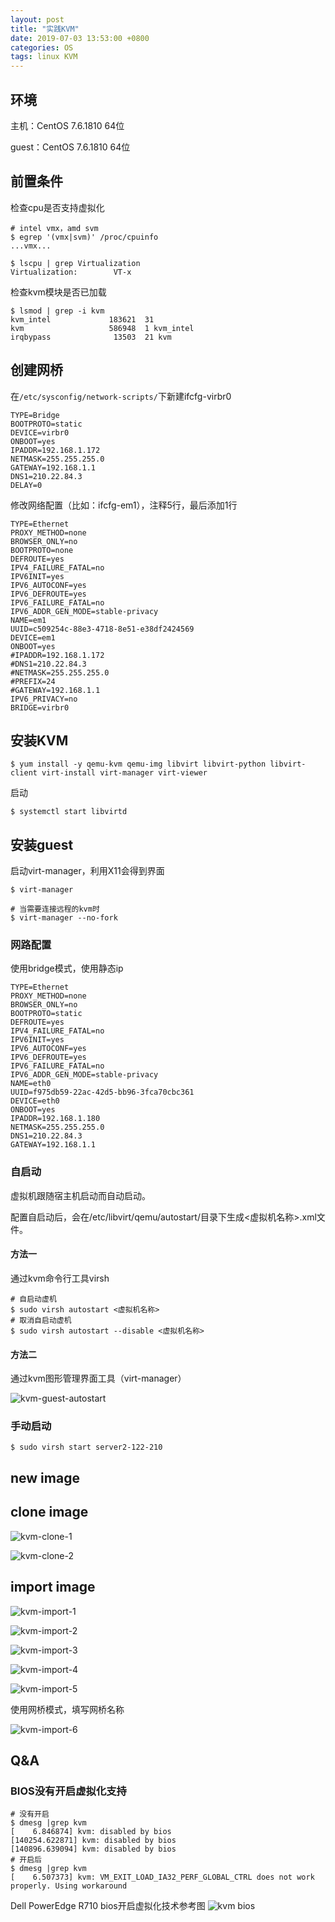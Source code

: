 ```yaml
---
layout: post
title: "实践KVM"
date: 2019-07-03 13:53:00 +0800
categories: OS
tags: linux KVM
---
```


## 环境

主机：CentOS 7.6.1810 64位

guest：CentOS 7.6.1810 64位

## 前置条件

检查cpu是否支持虚拟化

```shell
# intel vmx，amd svm
$ egrep '(vmx|svm)' /proc/cpuinfo
...vmx...

$ lscpu | grep Virtualization
Virtualization:        VT-x
```

检查kvm模块是否已加载

```shell
$ lsmod | grep -i kvm
kvm_intel             183621  31 
kvm                   586948  1 kvm_intel
irqbypass              13503  21 kvm
```

## 创建网桥

在`/etc/sysconfig/network-scripts/`下新建ifcfg-virbr0

```
TYPE=Bridge
BOOTPROTO=static
DEVICE=virbr0
ONBOOT=yes
IPADDR=192.168.1.172
NETMASK=255.255.255.0
GATEWAY=192.168.1.1
DNS1=210.22.84.3
DELAY=0
```

修改网络配置（比如：ifcfg-em1），注释5行，最后添加1行

```
TYPE=Ethernet
PROXY_METHOD=none
BROWSER_ONLY=no
BOOTPROTO=none
DEFROUTE=yes
IPV4_FAILURE_FATAL=no
IPV6INIT=yes
IPV6_AUTOCONF=yes
IPV6_DEFROUTE=yes
IPV6_FAILURE_FATAL=no
IPV6_ADDR_GEN_MODE=stable-privacy
NAME=em1
UUID=c509254c-88e3-4718-8e51-e38df2424569
DEVICE=em1
ONBOOT=yes
#IPADDR=192.168.1.172
#DNS1=210.22.84.3
#NETMASK=255.255.255.0
#PREFIX=24
#GATEWAY=192.168.1.1
IPV6_PRIVACY=no
BRIDGE=virbr0
```

## 安装KVM

```shell
$ yum install -y qemu-kvm qemu-img libvirt libvirt-python libvirt-client virt-install virt-manager virt-viewer
```

启动

```shell
$ systemctl start libvirtd
```

## 安装guest

启动virt-manager，利用X11会得到界面

```shell
$ virt-manager

# 当需要连接远程的kvm时
$ virt-manager --no-fork
```

### 网路配置

使用bridge模式，使用静态ip

```
TYPE=Ethernet
PROXY_METHOD=none
BROWSER_ONLY=no
BOOTPROTO=static
DEFROUTE=yes
IPV4_FAILURE_FATAL=no
IPV6INIT=yes
IPV6_AUTOCONF=yes
IPV6_DEFROUTE=yes
IPV6_FAILURE_FATAL=no
IPV6_ADDR_GEN_MODE=stable-privacy
NAME=eth0
UUID=f975db59-22ac-42d5-bb96-3fca70cbc361
DEVICE=eth0
ONBOOT=yes
IPADDR=192.168.1.180
NETMASK=255.255.255.0
DNS1=210.22.84.3
GATEWAY=192.168.1.1
```

### 自启动

虚拟机跟随宿主机启动而自动启动。

配置自启动后，会在/etc/libvirt/qemu/autostart/目录下生成<虚拟机名称>.xml文件。

#### 方法一

通过kvm命令行工具virsh

```shell
# 自启动虚机
$ sudo virsh autostart <虚拟机名称>
# 取消自启动虚机
$ sudo virsh autostart --disable <虚拟机名称>
```

#### 方法二

通过kvm图形管理界面工具（virt-manager）

![kvm-guest-autostart](/images/kvm-guest-autostart.png)

### 手动启动

```shell
$ sudo virsh start server2-122-210
```



## new image

## clone image

![kvm-clone-1](/images/kvm-clone-1.png)

![kvm-clone-2](/images/kvm-clone-2.png)

## import image

![kvm-import-1](/images/kvm-import-1.png)

![kvm-import-2](/images/kvm-import-2.png)

![kvm-import-3](/images/kvm-import-3.png)

![kvm-import-4](/images/kvm-import-4.png)

![kvm-import-5](/images/kvm-import-5.png)

使用网桥模式，填写网桥名称

![kvm-import-6](/images/kvm-import-6.png)

## Q&A

### BIOS没有开启虚拟化支持

```shell
# 没有开启
$ dmesg |grep kvm
[    6.846874] kvm: disabled by bios
[140254.622871] kvm: disabled by bios
[140896.639094] kvm: disabled by bios
# 开启后
$ dmesg |grep kvm
[    6.507373] kvm: VM_EXIT_LOAD_IA32_PERF_GLOBAL_CTRL does not work properly. Using workaround
```

Dell PowerEdge R710 bios开启虚拟化技术参考图
![kvm bios](/images/kvm-bios.jpg)